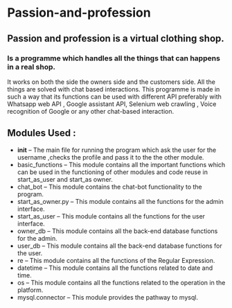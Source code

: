 # Passion-and-profession
## Passion and profession is a virtual clothing shop.

### Is a programme which  handles all the things that can happens in a real shop.
It works on both the side the owners side and the customers side.
All the things are solved with chat based interactions.
This programme is made in such a way that its functions can be used with different API preferably with Whatsapp web API ,
Google assistant API, Selenium web crawling , Voice recognition of Google or any other chat-based interaction.

## Modules Used : 
* __init__ – 
The main file for running the program which ask the user for the username ,checks the profile and pass it to the the other module.               
* basic_functions – 
This module contains all the important functions which can be used in the functioning of other modules and code reuse in start_as_user and start_as owner.
* chat_bot –
This module contains the chat-bot functionality to the program.
* start_as_owner.py –
This module contains all the functions for the admin interface.
* start_as_user – 
This module contains all the functions for the user interface.  
* owner_db – 
This module contains all the back-end database functions for the admin.
* user_db –
This module contains all the back-end database functions for the user.
* re –
This module contains all the functions of the Regular Expression.
* datetime –
This module contains all the functions related to date and time.
* os –
This module contains all the functions related to the operation in the platform.
* mysql.connector –
This module provides the pathway to mysql.
